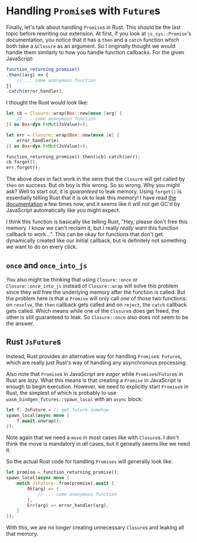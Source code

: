 # Handling `Promise`s with `Future`s

Finally, let's talk about handling `Promise`s in Rust. This should be the last topic before rewriting our extension. At first, if you look at `js_sys::Promise`'s documentation, you notice that it has a `then` and a `catch` function which both take a `&Closure` as an argument. So I originally thought we would handle them similarly to how you handle function callbacks. For the given JavaScript:

```js
function_returning_promise()
.then((arg) => {
    // ... some anonymous function
})
.catch(error_handler);
```

I thought the Rust would look like:

```rust ,ignore
let cb = Closure::wrap(Box::new(move |arg| {
    // ... some anonymous function
}) as Box<dyn FnMut(JsValue)>);

let err = Closure::wrap(Box::new(move |e| {
    error_handler(e)
}) as Box<dyn FnMut(JsValue)>);

function_returning_promise().then(&cb).catch(&err);
cb.forget();
err.forget();
```

The above _does_ in fact work in the sens that the `Closure` will get called by `then` on success. But oh boy is this wrong. So so wrong. Why you might ask? Well to start out, it is _guaranteed_ to leak memory. Using `forget()` is essentially telling Rust that it is ok to leak this memory! I have read [the documentation](https://rustwasm.github.io/wasm-bindgen/api/wasm_bindgen/closure/struct.Closure.html#method.forget) a few times now, and it seems like it will _not_ get GC'd by JavaScript automatically like you might expect.

I think this function is basically like telling Rust, "Hey, please don't free this memory. I know we can't reclaim it, but I really _really_ want this function callback to work...". This can be okay for functions that don't get dynamically created like our initial callback, but is definitely not something we want to do on every click.

## `once` and `once_into_js`

You also might be thinking that using `Closure::once` or `Closure::once_into_js` instead of `Closure::wrap` will solve this problem since they _will_ free the underlying memory after the function is called. But the problem here is that a `Promise` will only call _one_ of those two functions: on `resolve`, the `then` callback gets called and on `reject`, the `catch` callback gets called. Which means while one of the `Closure`s does get freed, the other is still guaranteed to leak. So `Closure::once` also does not seem to be the answer.

## Rust `JsFuture`s

Instead, Rust provides an alternative way for handling `Promise`s: `Future`s, which are really just Rust's way of handling any asynchronous processing.

Also note that `Promise`s in JavaScript are _eager_ while `Promise`s/`Future`s in Rust are _lazy_. What this means is that creating a `Promise` in JavaScript is enough to begin execution. However, we need to explicitly start `Promise`s in Rust, the simplest of which is probably to use `wasm_bindgen_futures::spawn_local` with an `async` block:

```rust ,ignore
let f: JsFuture = // get future somehow
spawn_local(async move {
    f.await.unwrap();
});
```

Note again that we need a `move` in most cases like with `Closure`s. I don't think the move is mandatory in _all_ cases, but it geneally seems like we need it.

So the actual Rust code for handling `Promises` will generally look like:

```rust ,ignore
let promise = function_returning_promise();
spawn_local(async move {
    match JsFuture::from(promise).await {
        Ok(arg) => {
            // ... some anonymous function
        },
        Err(arg) => error_handler(arg),
    }
});
```

With this, we are no longer creating unnecessary `Closure`s and leaking all that memory.
